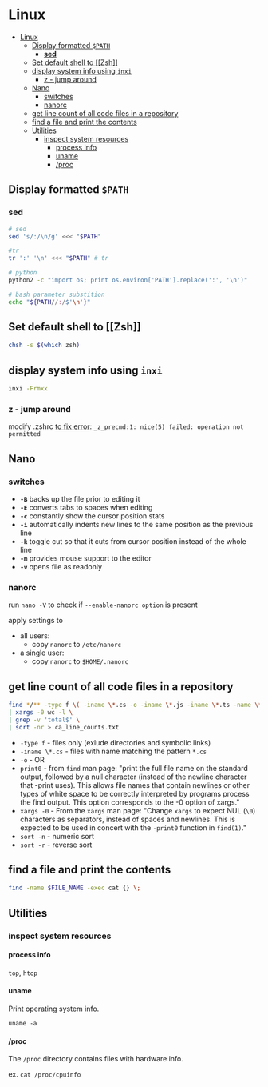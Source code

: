 # Linux

- [Linux](#linux)
  - [Display formatted `$PATH`](#display-formatted-path)
    - [**sed**](#sed)
  - [Set default shell to [[Zsh]]](#set-default-shell-to-zsh)
  - [display system info using `inxi`](#display-system-info-using-inxi)
    - [z - jump around](#z---jump-around)
  - [Nano](#nano)
    - [switches](#switches)
    - [nanorc](#nanorc)
  - [get line count of all code files in a repository](#get-line-count-of-all-code-files-in-a-repository)
  - [find a file and print the contents](#find-a-file-and-print-the-contents)
  - [Utilities](#utilities)
    - [inspect system resources](#inspect-system-resources)
      - [process info](#process-info)
      - [uname](#uname)
      - [/proc](#proc)

## Display formatted `$PATH`

### **sed**

```bash
# sed
sed 's/:/\n/g' <<< "$PATH"

#tr
tr ':' '\n' <<< "$PATH" # tr

# python
python2 -c "import os; print os.environ['PATH'].replace(':', '\n')"

# bash parameter substition
echo "${PATH//:/$'\n'}"
```

## Set default shell to [[Zsh]]

```bash
chsh -s $(which zsh)
```

## display system info using `inxi`

```bash
inxi -Frmxx
```

### z - jump around

modify .zshrc [to fix error](https://github.com/rupa/z/issues/230#issuecomment-362297213): `_z_precmd:1: nice(5) failed: operation not permitted`

## Nano

### switches

- **`-B`** backs up the file prior to editing it
- **`-E`** converts tabs to spaces when editing
- **`-c`** constantly show the cursor position stats
- **`-i`** automatically indents new lines to the same position as the previous line
- **`-k`** toggle cut so that it cuts from cursor position instead of the whole line
- **`-m`** provides mouse support to the editor
- **`-v`** opens file as readonly

### nanorc

run `nano -V` to check if `--enable-nanorc option` is present

apply settings to

- all users:
  - copy `nanorc` to `/etc/nanorc`
- a single user:
  - copy `nanorc` to `$HOME/.nanorc`

## get line count of all code files in a repository

```bash
find */** -type f \( -iname \*.cs -o -iname \*.js -iname \*.ts -name \*.cshtml \) -print0 \
| xargs -0 wc -l \
| grep -v 'total$' \
| sort -nr > ca_line_counts.txt
```

- `-type f` - files only (exlude directories and symbolic links)
- `-iname \*.cs` - files with name matching the pattern `*.cs`
- `-o` - OR
- `print0` - from `find` man page: "print the full file name on the standard output, followed by a null character (instead of
  the newline character that -print uses). This allows file names that contain newlines or other types of white space to be correctly interpreted by programs process the find output. This option corresponds to the -0 option of xargs."
- `xargs -0` - From the `xargs` man page: "Change `xargs` to expect NUL (`\0`) characters as separators, instead of spaces and newlines. This is expected to be used in concert with the `-print0` function in `find(1)`."
- `sort -n` - numeric sort
- `sort -r` - reverse sort

## find a file and print the contents

```bash
find -name $FILE_NAME -exec cat {} \;
```

## Utilities

### inspect system resources

#### process info

`top`, `htop`

#### uname

Print operating system info.

`uname -a`

#### /proc

The `/proc` directory contains files with hardware info.

ex. `cat /proc/cpuinfo`
